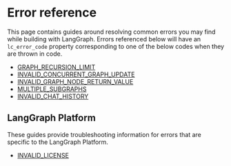 # Error reference

This page contains guides around resolving common errors you may find while building with LangGraph.
Errors referenced below will have an `lc_error_code` property corresponding to one of the below codes when they are thrown in code.

- [GRAPH_RECURSION_LIMIT](./GRAPH_RECURSION_LIMIT.md)
- [INVALID_CONCURRENT_GRAPH_UPDATE](./INVALID_CONCURRENT_GRAPH_UPDATE.md)
- [INVALID_GRAPH_NODE_RETURN_VALUE](./INVALID_GRAPH_NODE_RETURN_VALUE.md)
- [MULTIPLE_SUBGRAPHS](./MULTIPLE_SUBGRAPHS.md)
- [INVALID_CHAT_HISTORY](./INVALID_CHAT_HISTORY.md)

## LangGraph Platform

These guides provide troubleshooting information for errors that are specific to the LangGraph Platform.

- [INVALID_LICENSE](./INVALID_LICENSE.md)
